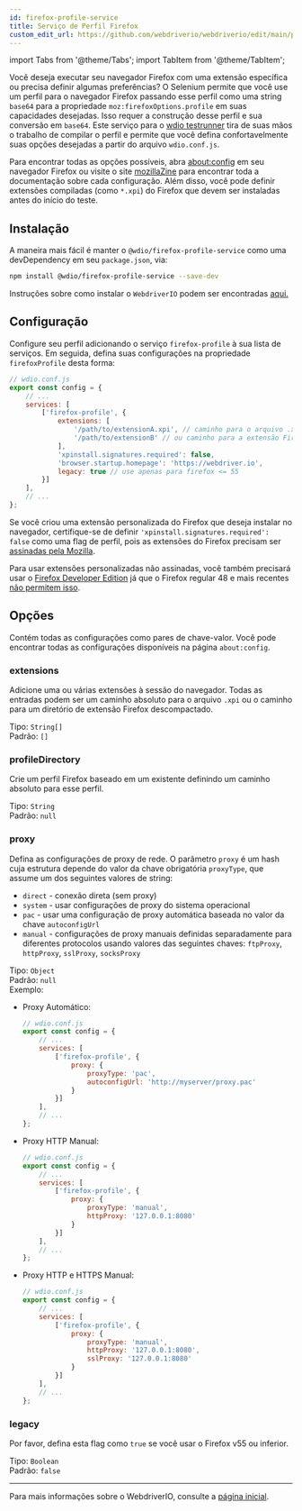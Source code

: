 ```yaml
---
id: firefox-profile-service
title: Serviço de Perfil Firefox
custom_edit_url: https://github.com/webdriverio/webdriverio/edit/main/packages/wdio-firefox-profile-service/README.md
---
```


import Tabs from '@theme/Tabs';
import TabItem from '@theme/TabItem';

Você deseja executar seu navegador Firefox com uma extensão específica ou precisa definir algumas preferências? O Selenium permite que você use um perfil para o navegador Firefox passando esse perfil como uma string `base64` para a propriedade `moz:firefoxOptions.profile` em suas capacidades desejadas. Isso requer a construção desse perfil e sua conversão em `base64`. Este serviço para o [wdio testrunner](https://webdriver.io/docs/clioptions) tira de suas mãos o trabalho de compilar o perfil e permite que você defina confortavelmente suas opções desejadas a partir do arquivo `wdio.conf.js`.

Para encontrar todas as opções possíveis, abra [about:config](about:config) em seu navegador Firefox ou visite o site [mozillaZine](http://kb.mozillazine.org/About:config_entries) para encontrar toda a documentação sobre cada configuração. Além disso, você pode definir extensões compiladas (como `*.xpi`) do Firefox que devem ser instaladas antes do início do teste.

## Instalação

A maneira mais fácil é manter o `@wdio/firefox-profile-service` como uma devDependency em seu `package.json`, via:

```sh
npm install @wdio/firefox-profile-service --save-dev
```

Instruções sobre como instalar o `WebdriverIO` podem ser encontradas [aqui.](https://webdriver.io/docs/gettingstarted)

## Configuração

Configure seu perfil adicionando o serviço `firefox-profile` à sua lista de serviços. Em seguida, defina suas configurações na propriedade `firefoxProfile` desta forma:

```js
// wdio.conf.js
export const config = {
    // ...
    services: [
        ['firefox-profile', {
            extensions: [
                '/path/to/extensionA.xpi', // caminho para o arquivo .xpi
                '/path/to/extensionB' // ou caminho para a extensão Firefox descompactada
            ],
            'xpinstall.signatures.required': false,
            'browser.startup.homepage': 'https://webdriver.io',
            legacy: true // use apenas para firefox <= 55
        }]
    ],
    // ...
};
```

Se você criou uma extensão personalizada do Firefox que deseja instalar no navegador, certifique-se de definir `'xpinstall.signatures.required': false` como uma flag de perfil, pois as extensões do Firefox precisam ser [assinadas pela Mozilla](https://wiki.mozilla.org/Add-ons/Extension_Signing).

Para usar extensões personalizadas não assinadas, você também precisará usar o [Firefox Developer Edition](https://www.mozilla.org/en-GB/firefox/developer/) já que o Firefox regular 48 e mais recentes [não permitem isso](https://wiki.mozilla.org/Add-ons/Extension_Signing#Timeline).

## Opções

Contém todas as configurações como pares de chave-valor. Você pode encontrar todas as configurações disponíveis na página `about:config`.

### extensions

Adicione uma ou várias extensões à sessão do navegador. Todas as entradas podem ser um caminho absoluto para o arquivo `.xpi` ou o caminho para um diretório de extensão Firefox descompactado.

Tipo: `String[]`<br />
Padrão: `[]`

### profileDirectory

Crie um perfil Firefox baseado em um existente definindo um caminho absoluto para esse perfil.

Tipo: `String`<br />
Padrão: `null`

### proxy

Defina as configurações de proxy de rede. O parâmetro `proxy` é um hash cuja estrutura depende do valor da chave obrigatória `proxyType`, que assume um dos seguintes valores de string:

 * `direct` - conexão direta (sem proxy)
 * `system` - usar configurações de proxy do sistema operacional
 * `pac` - usar uma configuração de proxy automática baseada no valor da chave `autoconfigUrl`
 * `manual` - configurações de proxy manuais definidas separadamente para diferentes protocolos usando valores das seguintes chaves: `ftpProxy`, `httpProxy`, `sslProxy`, `socksProxy`

Tipo: `Object`<br />
Padrão: `null`<br />
Exemplo:

- Proxy Automático:
    ```js
    // wdio.conf.js
    export const config = {
        // ...
        services: [
            ['firefox-profile', {
                proxy: {
                    proxyType: 'pac',
                    autoconfigUrl: 'http://myserver/proxy.pac'
                }
            }]
        ],
        // ...
    };
    ```

- Proxy HTTP Manual:
    ```js
    // wdio.conf.js
    export const config = {
        // ...
        services: [
            ['firefox-profile', {
                proxy: {
                    proxyType: 'manual',
                    httpProxy: '127.0.0.1:8080'
                }
            }]
        ],
        // ...
    };
    ```

- Proxy HTTP e HTTPS Manual:
    ```js
    // wdio.conf.js
    export const config = {
        // ...
        services: [
            ['firefox-profile', {
                proxy: {
                    proxyType: 'manual',
                    httpProxy: '127.0.0.1:8080',
                    sslProxy: '127.0.0.1:8080'
                }
            }]
        ],
        // ...
    };
    ```

### legacy

Por favor, defina esta flag como `true` se você usar o Firefox v55 ou inferior.

Tipo: `Boolean`<br />
Padrão: `false`

----

Para mais informações sobre o WebdriverIO, consulte a [página inicial](https://webdriver.io).
